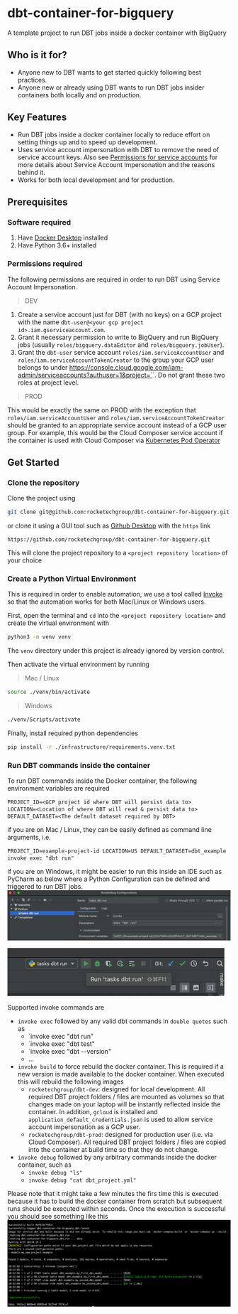 # dbt-container-for-bigquery
A template project to run DBT jobs inside a docker container with BigQuery

## Who is it for?
- Anyone new to DBT wants to get started quickly following best practices.
- Anyone new or already using DBT wants to run DBT jobs insider containers both locally and on production.

## Key Features
- Run DBT jobs inside a docker container locally to reduce effort on setting things up and to speed up development.
- Uses service account impersonation with DBT to remove the need of service account keys. Also see [Permissions for service accounts](https://cloud.google.com/iam/docs/understanding-service-accounts#permissions_for_service_accounts) for more details about Service Account Impersonation and the reasons behind it.
- Works for both local development and for production.

## Prerequisites
### Software required
1. Have [Docker Desktop](https://www.docker.com/products/docker-desktop) installed
1. Have Python 3.6+ installed

### Permissions required
The following permissions are required in order to run DBT using Service Account Impersonation.
> DEV
1. Create a service account just for DBT (with no keys) on a GCP project with the name `dbt-user@<your gcp project id>.iam.gserviceaccount.com`. 
1. Grant it necessary permission to write to BigQuery and run BigQuery jobs (usually `roles/bigquery.dataEditor` and `roles/bigquery.jobUser`). 
1. Grant the `dbt-user` service account `roles/iam.serviceAccountUser` and `roles/iam.serviceAccountTokenCreator` to the group your GCP user belongs to under https://console.cloud.google.com/iam-admin/serviceaccounts?authuser=1&project=`<your gcp project id>`. Do not grant these two roles at project level.
> PROD

This would be exactly the same on PROD with the exception that `roles/iam.serviceAccountUser` and `roles/iam.serviceAccountTokenCreator` should be granted to an appropriate service account instead of a GCP user group. For example, this would be the Cloud Composer service account if the container is used with Cloud Composer via [Kubernetes Pod Operator](https://cloud.google.com/composer/docs/how-to/using/using-kubernetes-pod-operator) 

## Get Started
### Clone the repository
Clone the project using
```bash
git clone git@github.com:rocketechgroup/dbt-container-for-bigquery.git
```
or clone it using a GUI tool such as [Github Desktop](https://desktop.github.com/) with the `https` link
```
https://github.com/rocketechgroup/dbt-container-for-bigquery.git
```
This will clone the project repository to a `<project repository location>` of your choice

### Create a Python Virtual Environment
This is required in order to enable automation, we use a tool called [Invoke](http://www.pyinvoke.org/) so that the automation works for both Mac/Linux or Windows users.

First, open the terminal and `cd` into the `<project repository location>` and create the virtual environment with
```bash
python3 -m venv venv
```
The `venv` directory under this project is already ignored by version control.

Then activate the virtual environment by running
> Mac / Linux
```bash
source ./venv/bin/activate
```
> Windows
```bash
./venv/Scripts/activate
```

Finally, install required python dependencies
```bash
pip install -r ./infrastructure/requirements.venv.txt
```

### Run DBT commands inside the container
To run DBT commands inside the Docker container, the following environment variables are required
```
PROJECT_ID=<GCP project id where DBT will persist data to>
LOCATION=<Location of where DBT will read & persist data to>
DEFAULT_DATASET=<The default dataset required by DBT>
```
if you are on Mac / Linux, they can be easily defined as command line arguments, i.e.
```
PROJECT_ID=example-project-id LOCATION=US DEFAULT_DATASET=dbt_example invoke exec "dbt run"
```

if you are on Windows, it might be easier to run this inside an IDE such as PyCharm as below where a Python Configuration can be defined and triggered to run DBT jobs. 
![Example Run DBT Config](docs/example_dbt_run_config.png)   

![Example Run DBT Trigger](docs/example_dbt_run_trigger.png)   

Supported invoke commands are
- `invoke exec` followed by any valid dbt commands in `double quotes` such as
    - `invoke exec "dbt run"
    - `invoke exec "dbt test"
    - `invoke exec "dbt --version"
    - ...
- `invoke build` to force rebuild the docker container. This is required if a new version is made available to the docker container. When executed this will rebuild the following images
    - `rocketechgroup/dbt-dev`: designed for local development. All required DBT project folders / files are mounted as volumes so that changes made on your laptop will be instantly reflected inside the container. In addition, `gcloud` is installed and `application_default_credentials.json` is used to allow service account impersonation as a GCP user.
    - `rocketechgroup/dbt-prod`: designed for production user (i.e. via Cloud Composer). All required DBT project folders / files are copied into the container at build time so that they do not change.
- `invoke debug` followed by any arbitrary commands inside the docker container, such as
    - `invoke debug "ls"` 
    - `invoke debug "cat dbt_project.yml"`

Please note that it might take a few minutes the firs time this is executed because it has to build the docker container from scratch but subsequent runs should be executed within seconds. 
Once the execution is successful you should see something like this
![Example Run DBT Exec Log](docs/example_execution_log.png)   